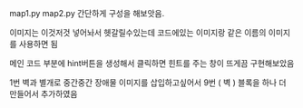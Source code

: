 map1.py map2.py 간단하게 구성을 해보앗음.

이미지는 이것저것 넣어놔서 헷갈릴수있는데 코드에있는 이미지랑 같은 이름의 이미지를 사용하면 됨

메인 코드 부분에 hint버튼을 생성해서 클릭하면 힌트를 주는 창이 뜨게끔 구현해보았음

1번 벽과 별개로 중간중간 장애물 이미지를 삽입하고싶어서 9번 ( 벽 ) 블록을 하나 더 만들어서 추가하였음
